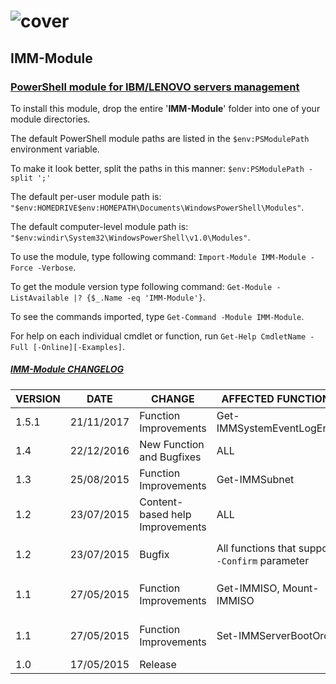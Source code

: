 # ![cover](https://cloud.githubusercontent.com/assets/6964549/21469926/c1dded38-ca78-11e6-961f-e89d4acffa68.png)
## IMM-Module

### [<ins>PowerShell module for IBM/LENOVO servers management</ins>](https://ps1code.com/2015/08/11/imm-module)

To install this module, drop the entire '<b>IMM-Module</b>' folder into one of your module directories.

The default PowerShell module paths are listed in the `$env:PSModulePath` environment variable.

To make it look better, split the paths in this manner: `$env:PSModulePath -split ';'`

The default per-user module path is: `"$env:HOMEDRIVE$env:HOMEPATH\Documents\WindowsPowerShell\Modules"`.

The default computer-level module path is: `"$env:windir\System32\WindowsPowerShell\v1.0\Modules"`.

To use the module, type following command: `Import-Module IMM-Module -Force -Verbose`.

To get the module version type following command: `Get-Module -ListAvailable |? {$_.Name -eq 'IMM-Module'}`.

To see the commands imported, type `Get-Command -Module IMM-Module`.

For help on each individual cmdlet or function, run `Get-Help CmdletName -Full [-Online][-Examples]`.

##### <ins>IMM-Module CHANGELOG</ins>

VERSION|DATE|CHANGE|AFFECTED FUNCTIONS|DESCRIPTION
----|----|----|----|----|
1.5.1|21/11/2017|Function Improvements|Get-IMMSystemEventLogEntry|Changed data type of `Num` and `Date` properties
1.4|22/12/2016|New Function and Bugfixes|ALL|Added new function `Get-IMMSupervisorCred`
1.3|25/08/2015|Function Improvements|Get-IMMSubnet|Added new parameter `-ExcludeIP`
1.2|23/07/2015|Content-based help Improvements|ALL|`.PARAMETER` tags edited
1.2|23/07/2015|Bugfix|All functions that support `-Confirm` parameter|`$IMM` variable replaced by `$module` in `$PSCmdlet.ShouldProcess($module,"")` method
1.1|27/05/2015|Function Improvements|Get-IMMISO, Mount-IMMISO|Added `rdmount` running process check in the `Begin` scope before function call
1.1|27/05/2015|Function Improvements|Set-IMMServerBootOrder|Added `Windows Boot Manager` entry in `[ValidateSet()]` statement for all Boot devices
1.0|17/05/2015|Release||
